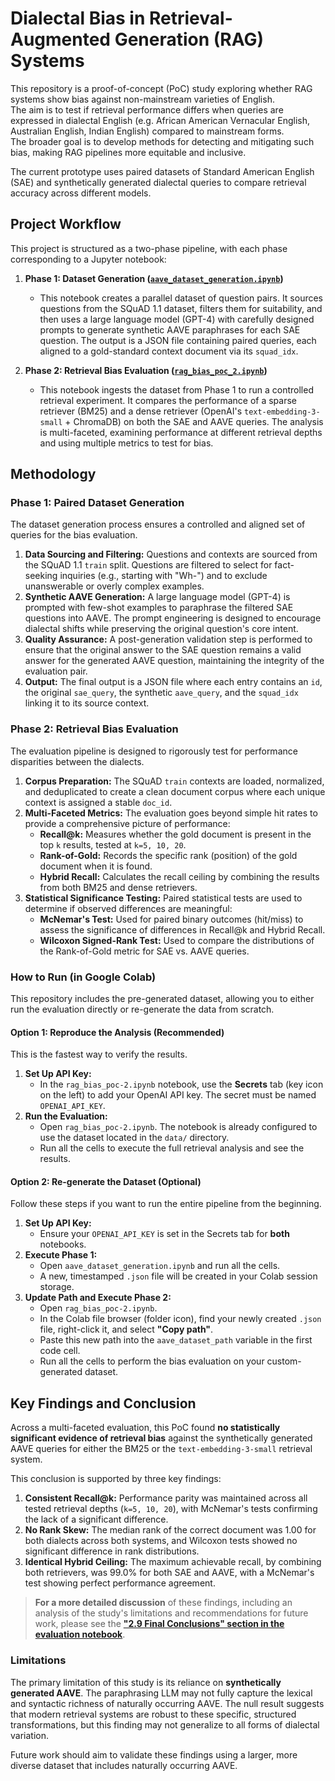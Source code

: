 # Dialectal Bias in Retrieval-Augmented Generation (RAG) Systems

This repository is a proof-of-concept (PoC) study exploring whether RAG systems show bias against non-mainstream varieties of English.  
The aim is to test if retrieval performance differs when queries are expressed in dialectal English (e.g. African American Vernacular English, Australian English, Indian English) compared to mainstream forms.  
The broader goal is to develop methods for detecting and mitigating such bias, making RAG pipelines more equitable and inclusive.

The current prototype uses paired datasets of Standard American English (SAE) and synthetically generated dialectal queries to compare retrieval accuracy across different models.

## Project Workflow

This project is structured as a two-phase pipeline, with each phase corresponding to a Jupyter notebook:

1. **Phase 1: Dataset Generation ([`aave_dataset_generation.ipynb`](https://github.com/EsmaeilNarimissa/Dialectal-Retrieval-Bias/blob/main/aave_dataset_generation_2.ipynb))**  
   - This notebook creates a parallel dataset of question pairs. It sources questions from the SQuAD 1.1 dataset, filters them for suitability, and then uses a large language model (GPT-4) with carefully designed prompts to generate synthetic AAVE paraphrases for each SAE question. The output is a JSON file containing paired queries, each aligned to a gold-standard context document via its `squad_idx`.

2. **Phase 2: Retrieval Bias Evaluation ([`rag_bias_poc_2.ipynb`](https://github.com/EsmaeilNarimissa/Dialectal-Retrieval-Bias/blob/main/rag_bias_poc_2.ipynb))**  
   - This notebook ingests the dataset from Phase 1 to run a controlled retrieval experiment. It compares the performance of a sparse retriever (BM25) and a dense retriever (OpenAI's `text-embedding-3-small` + ChromaDB) on both the SAE and AAVE queries. The analysis is multi-faceted, examining performance at different retrieval depths and using multiple metrics to test for bias.

## Methodology

### Phase 1: Paired Dataset Generation

The dataset generation process ensures a controlled and aligned set of queries for the bias evaluation.

1.  **Data Sourcing and Filtering:** Questions and contexts are sourced from the SQuAD 1.1 `train` split. Questions are filtered to select for fact-seeking inquiries (e.g., starting with "Wh-") and to exclude unanswerable or overly complex examples.
2.  **Synthetic AAVE Generation:** A large language model (GPT-4) is prompted with few-shot examples to paraphrase the filtered SAE questions into AAVE. The prompt engineering is designed to encourage dialectal shifts while preserving the original question's core intent.
3.  **Quality Assurance:** A post-generation validation step is performed to ensure that the original answer to the SAE question remains a valid answer for the generated AAVE question, maintaining the integrity of the evaluation pair.
4.  **Output:** The final output is a JSON file where each entry contains an `id`, the original `sae_query`, the synthetic `aave_query`, and the `squad_idx` linking it to its source context.

### Phase 2: Retrieval Bias Evaluation

The evaluation pipeline is designed to rigorously test for performance disparities between the dialects.

1.  **Corpus Preparation:** The SQuAD `train` contexts are loaded, normalized, and deduplicated to create a clean document corpus where each unique context is assigned a stable `doc_id`.
2.  **Multi-Faceted Metrics:** The evaluation goes beyond simple hit rates to provide a comprehensive picture of performance:
    -   **Recall@k:** Measures whether the gold document is present in the top `k` results, tested at `k=5, 10, 20`.
    -   **Rank-of-Gold:** Records the specific rank (position) of the gold document when it is found.
    -   **Hybrid Recall:** Calculates the recall ceiling by combining the results from both BM25 and dense retrievers.
3.  **Statistical Significance Testing:** Paired statistical tests are used to determine if observed differences are meaningful:
    -   **McNemar's Test:** Used for paired binary outcomes (hit/miss) to assess the significance of differences in Recall@k and Hybrid Recall.
    -   **Wilcoxon Signed-Rank Test:** Used to compare the distributions of the Rank-of-Gold metric for SAE vs. AAVE queries.

### How to Run (in Google Colab)

This repository includes the pre-generated dataset, allowing you to either run the evaluation directly or re-generate the data from scratch.

#### Option 1: Reproduce the Analysis (Recommended)

This is the fastest way to verify the results.

1.  **Set Up API Key:**
    -   In the `rag_bias_poc-2.ipynb` notebook, use the **Secrets** tab (key icon on the left) to add your OpenAI API key. The secret must be named `OPENAI_API_KEY`.
2.  **Run the Evaluation:**
    -   Open `rag_bias_poc-2.ipynb`. The notebook is already configured to use the dataset located in the `data/` directory.
    -   Run all the cells to execute the full retrieval analysis and see the results.

#### Option 2: Re-generate the Dataset (Optional)

Follow these steps if you want to run the entire pipeline from the beginning.

1.  **Set Up API Key:**
    -   Ensure your `OPENAI_API_KEY` is set in the Secrets tab for **both** notebooks.
2.  **Execute Phase 1:**
    -   Open `aave_dataset_generation.ipynb` and run all the cells.
    -   A new, timestamped `.json` file will be created in your Colab session storage.
3.  **Update Path and Execute Phase 2:**
    -   Open `rag_bias_poc-2.ipynb`.
    -   In the Colab file browser (folder icon), find your newly created `.json` file, right-click it, and select **"Copy path"**.
    -   Paste this new path into the `aave_dataset_path` variable in the first code cell.
    -   Run all the cells to perform the bias evaluation on your custom-generated dataset.

## Key Findings and Conclusion

Across a multi-faceted evaluation, this PoC found **no statistically significant evidence of retrieval bias** against the synthetically generated AAVE queries for either the BM25 or the `text-embedding-3-small` retrieval system.

This conclusion is supported by three key findings:

1.  **Consistent Recall@k:** Performance parity was maintained across all tested retrieval depths (`k=5, 10, 20`), with McNemar's tests confirming the lack of a significant difference.
2.  **No Rank Skew:** The median rank of the correct document was 1.00 for both dialects across both systems, and Wilcoxon tests showed no significant difference in rank distributions.
3.  **Identical Hybrid Ceiling:** The maximum achievable recall, by combining both retrievers, was 99.0% for both SAE and AAVE, with a McNemar's test showing perfect performance agreement.

> **For a more detailed discussion** of these findings, including an analysis of the study's limitations and recommendations for future work, please see the [**"2.9 Final Conclusions" section in the evaluation notebook**](https://github.com/EsmaeilNarimissa/Dialectal-Retrieval-Bias/blob/main/rag_bias_poc_2.ipynb#29-final-conclusions).

### Limitations

The primary limitation of this study is its reliance on **synthetically generated AAVE**. The paraphrasing LLM may not fully capture the lexical and syntactic richness of naturally occurring AAVE. The null result suggests that modern retrieval systems are robust to these specific, structured transformations, but this finding may not generalize to all forms of dialectal variation.

Future work should aim to validate these findings using a larger, more diverse dataset that includes naturally occurring AAVE.
